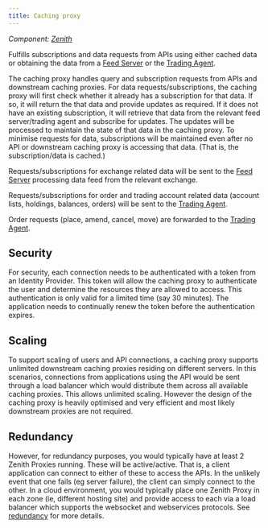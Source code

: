 ```yaml
---
title: Caching proxy
---
```


*Component: [Zenith](../../../components/back-end/zenith/)*

Fulfills subscriptions and data requests from APIs using either cached data or obtaining the data from a [Feed Server](../feed-server/) or the [Trading Agent](../trading-agent/).

The caching proxy handles query and subscription requests from APIs and downstream caching proxies.  For data requests/subscriptions, the caching proxy will first check whether it already has a subscription for that data.  If so, it will return the that data and provide updates as required.  If it does not have an existing subscription, it will retrieve that data from the relevant feed server/trading agent and subscribe for updates.  The updates will be processed to maintain the state of that data in the caching proxy.  To minimise requests for data, subscriptions will be maintained even after no API or downstream caching proxy is accessing that data. (That is, the subscription/data is cached.)

Requests/subscriptions for exchange related data will be sent to the [Feed Server](../feed-server/) processing data feed from the relevant exchange.

Requests/subscriptions for order and trading account related data (account lists, holdings, balances, orders) will be sent to the [Trading Agent](../trading-agent/).

Order requests (place, amend, cancel, move) are forwarded to the [Trading Agent](../trading-agent/).

## Security

For security, each connection needs to be authenticated with a token from an Identity Provider.  This token will allow the caching proxy to authenticate the user and determine the resources they are allowed to access.  This authentication is only valid for a limited time (say 30 minutes).  The application needs to continually renew the token before the authentication expires.

## Scaling

To support scaling of users and API connections, a caching proxy supports unlimited downstream caching proxies residing on different servers.  In this scenarios, connections from applications using the API would be sent through a load balancer which would distribute them across all available caching proxies.  This allows unlimited scaling.  However the design of the caching proxy is heavily optimised and very efficient and most likely downstream proxies are not required.

## Redundancy

However, for redundancy purposes, you would typically have at least 2 Zenith Proxies running.  These will be active/active.  That is, a client application can connect to either of these to access the APIs.  In the unlikely event that one fails (eg server failure), the client can simply connect to the other.  In a cloud environment, you would typically place one Zenith Proxy in each zone (ie, different hosting site) and provide access to each via a load balancer which supports the websocket and webservices protocols.  See [redundancy](../../../redundancy/) for more details.
